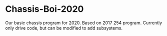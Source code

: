 # Chassis-Boi-2020
Our basic chassis program for 2020. Based on 2017 254 program. Currently only drive code, but can be modified to add subsystems.
